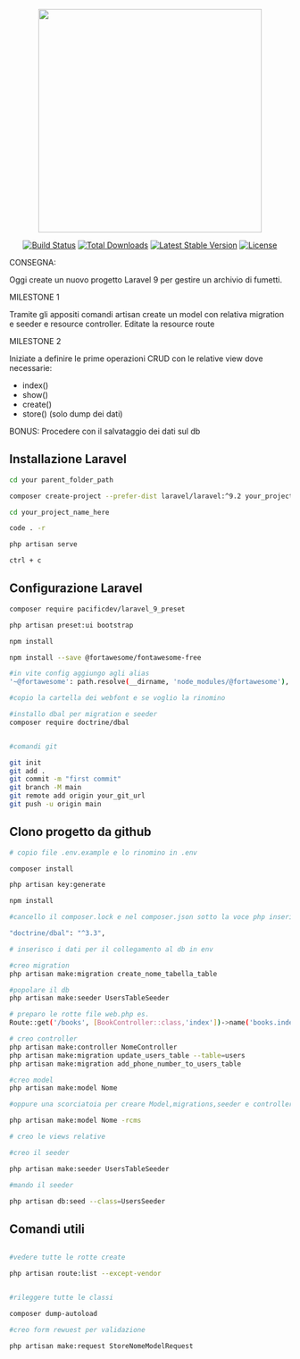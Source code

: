 <p align="center"><a href="https://laravel.com" target="_blank"><img src="https://raw.githubusercontent.com/laravel/art/master/logo-lockup/5%20SVG/2%20CMYK/1%20Full%20Color/laravel-logolockup-cmyk-red.svg" width="400"></a></p>

<p align="center">
<a href="https://travis-ci.org/laravel/framework"><img src="https://travis-ci.org/laravel/framework.svg" alt="Build Status"></a>
<a href="https://packagist.org/packages/laravel/framework"><img src="https://img.shields.io/packagist/dt/laravel/framework" alt="Total Downloads"></a>
<a href="https://packagist.org/packages/laravel/framework"><img src="https://img.shields.io/packagist/v/laravel/framework" alt="Latest Stable Version"></a>
<a href="https://packagist.org/packages/laravel/framework"><img src="https://img.shields.io/packagist/l/laravel/framework" alt="License"></a>
</p>

CONSEGNA:


Oggi create un nuovo progetto Laravel 9 per gestire un archivio di fumetti.

MILESTONE 1

Tramite gli appositi comandi artisan create un model con relativa migration e seeder e resource controller.
Editate la resource route

MILESTONE 2

Iniziate a definire le prime operazioni CRUD con le relative view dove necessarie:
- index()
- show()
- create()
- store() (solo dump dei dati)

BONUS:
Procedere con il salvataggio dei dati sul db

## Installazione Laravel

```bash
cd your parent_folder_path

composer create-project --prefer-dist laravel/laravel:^9.2 your_project_name_here

cd your_project_name_here

code . -r

php artisan serve

ctrl + c

```
## Configurazione Laravel
```bash
composer require pacificdev/laravel_9_preset

php artisan preset:ui bootstrap

npm install

npm install --save @fortawesome/fontawesome-free

#in vite config aggiungo agli alias
'~@fortawesome': path.resolve(__dirname, 'node_modules/@fortawesome'),

#copio la cartella dei webfont e se voglio la rinomino

#installo dbal per migration e seeder
composer require doctrine/dbal


#comandi git

git init
git add .
git commit -m "first commit"
git branch -M main
git remote add origin your_git_url 
git push -u origin main


```
## Clono progetto da github 

```bash
# copio file .env.example e lo rinomino in .env

composer install

php artisan key:generate

npm install

#cancello il composer.lock e nel composer.json sotto la voce php inserisco

"doctrine/dbal": "^3.3",

# inserisco i dati per il collegamento al db in env

#creo migration
php artisan make:migration create_nome_tabella_table

#popolare il db
php artisan make:seeder UsersTableSeeder

# preparo le rotte file web.php es. 
Route::get('/books', [BookController::class,'index'])->name('books.index');

# creo controller
php artisan make:controller NomeController
php artisan make:migration update_users_table --table=users
php artisan make:migration add_phone_number_to_users_table

#creo model
php artisan make:model Nome 

#oppure una scorciatoia per creare Model,migrations,seeder e controller

php artisan make:model Nome -rcms

# creo le views relative

#creo il seeder

php artisan make:seeder UsersTableSeeder

#mando il seeder

php artisan db:seed --class=UsersSeeder

```

## Comandi utili

```bash

#vedere tutte le rotte create

php artisan route:list --except-vendor


#rileggere tutte le classi

composer dump-autoload

#creo form rewuest per validazione

php artisan make:request StoreNomeModelRequest

```